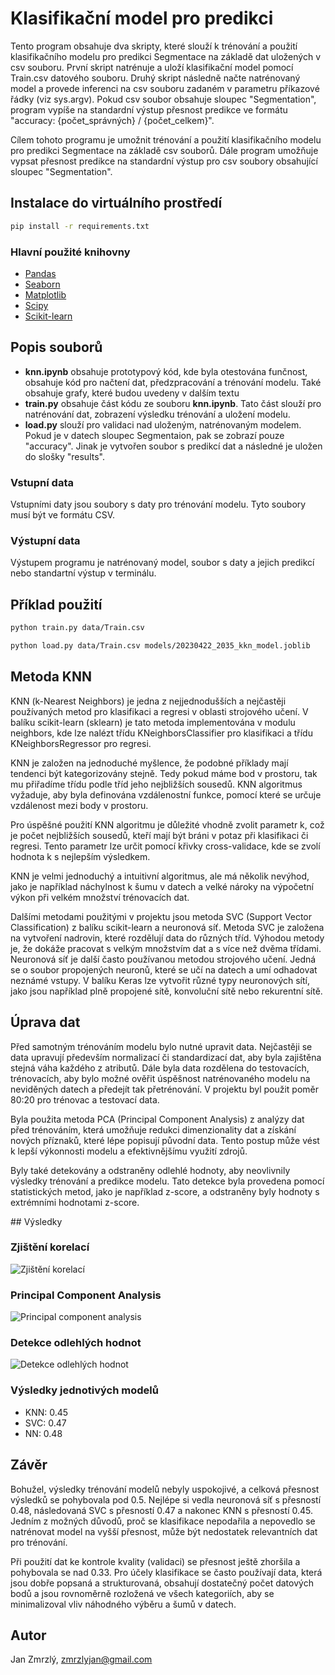 # Klasifikační model pro predikci

Tento program obsahuje dva skripty, které slouží k trénování a použití klasifikačního modelu pro predikci Segmentace na základě dat uložených v csv souboru. První skript natrénuje a uloží klasifikační model pomocí Train.csv datového souboru. Druhý skript následně načte natrénovaný model a provede inferenci na csv souboru zadaném v parametru příkazové řádky (viz sys.argv). Pokud csv soubor obsahuje sloupec "Segmentation", program vypíše na standardní výstup přesnost predikce ve formátu "accuracy: {počet_správných} / {počet_celkem}".

Cílem tohoto programu je umožnit trénování a použití klasifikačního modelu pro predikci Segmentace na základě csv souborů. Dále program umožňuje vypsat přesnost predikce na standardní výstup pro csv soubory obsahující sloupec "Segmentation".

## Instalace do virtuálního prostředí

```bash
pip install -r requirements.txt
```

### Hlavní použité knihovny

* [Pandas](https://pandas.pydata.org/)
* [Seaborn](https://seaborn.pydata.org/)
* [Matplotlib](https://matplotlib.org/)
* [Scipy](https://scipy.org/)
* [Scikit-learn](https://scikit-learn.org/stable/)

## Popis souborů

* __knn.ipynb__ obsahuje prototypový kód, kde byla otestována funčnost,  obsahuje kód pro načtení dat, předzpracování a trénování modelu. Také obsahuje grafy, které budou uvedeny v dalším textu
* __train.py__ obsahuje část kódu ze souboru __knn.ipynb__. Tato část slouží pro natrénování dat, zobrazení výsledku trénování a uložení modelu.
* __load.py__ slouží pro validaci nad uloženým, natrénovaným modelem. Pokud je v datech sloupec Segmentaion, pak se zobrazí pouze "accuracy". Jinak je vytvořen soubor s predikcí dat a následné je uložen do slošky "results".

### Vstupní data

Vstupními daty jsou soubory s daty pro trénování modelu. Tyto soubory musí být ve formátu CSV.

### Výstupní data

Výstupem programu je natrénovaný model, soubor s daty a jejich predikcí nebo standartní výstup v terminálu.

## Příklad použití

```bash
python train.py data/Train.csv
```

```bash
python load.py data/Train.csv models/20230422_2035_kkn_model.joblib
```

## Metoda KNN

 KNN (k-Nearest Neighbors) je jedna z nejjednodušších a nejčastěji používaných metod pro klasifikaci a regresi v oblasti strojového učení. V balíku scikit-learn (sklearn) je tato metoda implementována v modulu neighbors, kde lze nalézt třídu KNeighborsClassifier pro klasifikaci a třídu KNeighborsRegressor pro regresi.

KNN je založen na jednoduché myšlence, že podobné příklady mají tendenci být kategorizovány stejně. Tedy pokud máme bod v prostoru, tak mu přiřadíme třídu podle tříd jeho nejbližších sousedů. KNN algoritmus vyžaduje, aby byla definována vzdálenostní funkce, pomocí které se určuje vzdálenost mezi body v prostoru.

Pro úspěšné použití KNN algoritmu je důležité vhodně zvolit parametr k, což je počet nejbližších sousedů, kteří mají být bráni v potaz při klasifikaci či regresi. Tento parametr lze určit pomocí křivky cross-validace, kde se zvolí hodnota k s nejlepším výsledkem.

KNN je velmi jednoduchý a intuitivní algoritmus, ale má několik nevýhod, jako je například náchylnost k šumu v datech a velké nároky na výpočetní výkon při velkém množství trénovacích dat.

Dalšími metodami použitými v projektu jsou metoda SVC (Support Vector Classification) z balíku scikit-learn a neuronová síť. Metoda SVC je založena na vytvoření nadrovin, které rozdělují data do různých tříd. Výhodou metody je, že dokáže pracovat s velkým množstvím dat a s více než dvěma třídami. Neuronová síť je další často používanou metodou strojového učení. Jedná se o soubor propojených neuronů, které se učí na datech a umí odhadovat neznámé vstupy. V balíku Keras lze vytvořit různé typy neuronových sítí, jako jsou například plně propojené sítě, konvoluční sítě nebo rekurentní sítě.

## Úprava dat

Před samotným trénováním modelu bylo nutné upravit data. Nejčastěji se data upravují především normalizací či standardizací dat, aby byla zajištěna stejná váha každého z atributů. Dále byla data rozdělena do testovacích, trénovacích, aby bylo možné ověřit úspěšnost natrénovaného modelu na neviděných datech a předejít tak přetrénování. V projektu byl použit poměr 80:20 pro trénovac a testovací data.

Byla použita metoda PCA (Principal Component Analysis) z analýzy dat před trénováním, která umožňuje redukci dimenzionality dat a získání nových příznaků, které lépe popisují původní data. Tento postup může vést k lepší výkonnosti modelu a efektivnějšímu využití zdrojů.

Byly také detekovány a odstraněny odlehlé hodnoty, aby neovlivnily výsledky trénování a predikce modelu. Tato detekce byla provedena pomocí statistických metod, jako je například z-score, a odstraněny byly hodnoty s extrémními hodnotami z-score.

## Výsledky

### Zjištění korelací

![Zjištění korelací]()

### Principal Component Analysis

![Principal component analysis]()

### Detekce odlehlých hodnot

![Detekce odlehlých hodnot]()

### Výsledky jednotivých modelů

* KNN: 0.45
* SVC: 0.47
* NN: 0.48

## Závěr 

Bohužel, výsledky trénování modelů nebyly uspokojivé, a celková přesnost výsledků se pohybovala pod 0.5. Nejlépe si vedla neuronová síť s přesností 0.48, následovaná SVC s přesností 0.47 a nakonec KNN s přesností 0.45. Jedním z možných důvodů, proč se klasifikace nepodařila a nepovedlo se natrénovat model na vyšší přesnost, může být nedostatek relevantních dat pro trénování.

Při použití dat ke kontrole kvality (validaci) se přesnost ještě zhoršila a pohybovala se nad 0.33. Pro účely klasifikace se často používají data, která jsou dobře popsaná a strukturovaná, obsahují dostatečný počet datových bodů a jsou rovnoměrně rozložená ve všech kategoriích, aby se minimalizoval vliv náhodného výběru a šumů v datech.

## Autor

Jan Zmrzlý, zmrzlyjan@gmail.com
